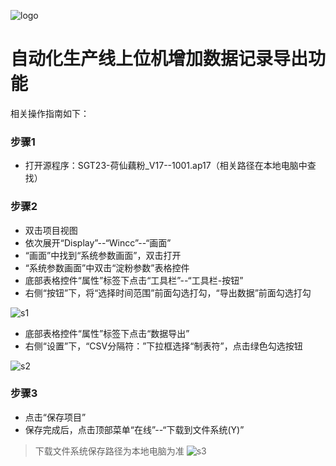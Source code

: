 ![logo](https://github.com/smslule/APG/assets/108914539/af1f5080-ecfe-44f5-9f5c-310a0229cee3)

# 自动化生产线上位机增加数据记录导出功能

相关操作指南如下：

### 步骤1

- 打开源程序：SGT23-荷仙藕粉_V17--1001.ap17（相关路径在本地电脑中查找）

### 步骤2

- 双击项目视图
- 依次展开“Display”--“Wincc”--“画面”
- “画面”中找到“系统参数画面”，双击打开
- “系统参数画面”中双击“淀粉参数”表格控件
- 底部表格控件“属性”标签下点击“工具栏”--“工具栏-按钮”
- 右侧“按钮”下，将“选择时间范围”前面勾选打勾，“导出数据”前面勾选打勾
  
![s1](https://github.com/smslule/APG/assets/108914539/17ca20bc-ed01-4f22-b69a-bb592d30db61)

- 底部表格控件“属性”标签下点击“数据导出”
- 右侧“设置”下，“CSV分隔符：”下拉框选择“制表符”，点击绿色勾选按钮
  
![s2](https://github.com/smslule/APG/assets/108914539/9861b90b-fbeb-4dcc-9ea8-01f678d62ca0)

### 步骤3

- 点击“保存项目”
- 保存完成后，点击顶部菜单“在线”--“下载到文件系统(Y)”
> 下载文件系统保存路径为本地电脑为准
  ![s3](https://github.com/smslule/APG/assets/108914539/ef27fb2e-c547-4b45-997a-f25643e1424f)


